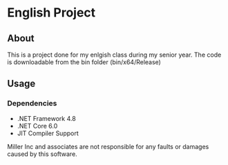 # English Project
## About
This is a project done for my enlgish class during my senior year. The code is downloadable from the bin folder (bin/x64/Release)

## Usage
### Dependencies
* .NET Framework 4.8
* .NET Core 6.0
* JIT Compiler Support

Miller Inc and associates are not responsible for any faults or damages caused by this software. 
